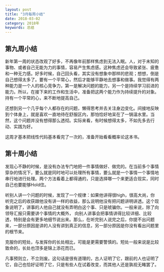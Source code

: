 ```yaml
---
layout: post
title: "3月每周小结"
date: 2018-03-02
category: 2018年
keywords: 总结
---
```

## 第九周小结

新年第一周的状态改观了好多，不再像年前那样焦虑到无法入眠。人，对于未知的事物、或者自己无能为力的事情，容易产生焦虑感。这种焦虑还会导致紧张、疲惫和一种无力感。好多时候，自己回头看，其实没有想象中那样的悲观；想想，倒是自己想得太多了。要有一个平常心，然后才能够平静地去想事和做事。我觉得有两种能力是一个人的核心竞争力，第一是解决问题的能力，另一个是持续学习前进的能力。所以，在接下来的工作和生活中，准备把这两个能力作为持续提升的对象。持有一个平常的心，来不断地提高自己。

还想到另一个几乎每个人都存在的问题，懒得思考并去关注身边变化。间接地反映到个体身上，就是喜欢一直地待在舒服区内，那怕恰好地呆在了一锅温水里。当然，这个问题并没有想得那么透彻。实际来看，有时候想得太多，不如先多去行动、实践为好。

这周才基本把线性代码基本看完了一次的，准备开始看看概率论这本书。

## 第十周小结

发现心不静的时候，是没有办法专门地把一件事情做好、做完的。在当前多个事情穿杂的情况下，要么就是同时地可以处理所有事情，要么就是一个事情一个事情地串行地进行处理。两个方法看着上都得通的，只是选择哪一个来更适合现实，同时自己也要能够Hold住。

听别人讲一个问题的时候，发现了一个规律：如果他讲得很high，很高大尚，你听完之后的收获跟他没有讲一样的收益，那么说明他没有把问题讲明讲透。这个现象说明了，讲事的人他自己就没有弄明白这个事、只是唬骗你。一般来说，除了向领导汇报只需要讲个事情的大概外， 向别人讲事会把事情讲得比较详细、比较透，特别是会有更多地细节说出来。那么，在听完别人说完之后，你提不出问题来，一部分原因是讲的人没有讲到真正的信息，另一部分原因是你没有看出问题里的根节来。

克服你的短处，与发挥你的长处相比，可能是更需要警慎的。短处一般来说是比较致命的，长处也顶多是锦上添花而已。

凡事预则立，不立则废。这句话是很有道理的，古人证明了它，跟前的人也证明了它，自己也恰好证明了它，只是有些人在试着改变，而其他人还是孰视无睹罢了。